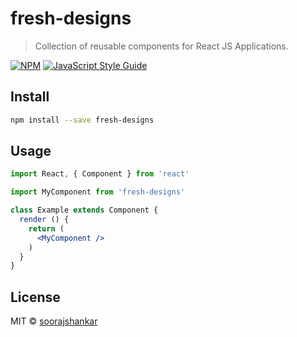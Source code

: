 # fresh-designs

> Collection of reusable components for React JS Applications.

[![NPM](https://img.shields.io/npm/v/fresh-designs.svg)](https://www.npmjs.com/package/fresh-designs) [![JavaScript Style Guide](https://img.shields.io/badge/code_style-standard-brightgreen.svg)](https://standardjs.com)

## Install

```bash
npm install --save fresh-designs
```

## Usage

```jsx
import React, { Component } from 'react'

import MyComponent from 'fresh-designs'

class Example extends Component {
  render () {
    return (
      <MyComponent />
    )
  }
}
```

## License

MIT © [soorajshankar](https://github.com/soorajshankar)
